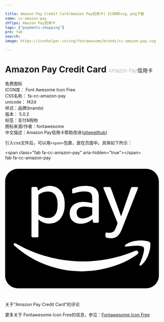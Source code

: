 ```yaml
---

title: Amazon Pay Credit Card(Amazon Pay信用卡) ICON转svg、png下载
name: cc-amazon-pay
zhTips: Amazon Pay信用卡
tags: ["payments-shopping"]
pre: fab
search: 
image: https://iconhelper.cn/svg/fontawesome/brands/cc-amazon-pay.svg

---
```


# Amazon Pay Credit Card  <small style="font-size: 60%;font-weight: 100">Amazon Pay信用卡</small>


<div class="detail-page">
<p>
<span><span class="badge-success badge">免费图标</span> </span>
<br/>
<span>
ICON库：
<span class="badge-secondary badge">Font Awesome Icon Free</span> 
</span>
<br/>
<span>
CSS名称：
<span class="badge-secondary badge">fa-cc-amazon-pay</span> 
</span>
<br/>
<span>
unicode：
<span class="badge-secondary badge">f42d</span> 
<copy-btn content='f42d' btn-title=""></copy-btn>
<copy-btn :content='String.fromCodePoint(parseInt("f42d", 16))' btn-title="复制U"></copy-btn>
</span><br/><span>样式：<span class="badge-light badge">品牌(brands)</span></span>
<br/>
<span>
版本：
<span class="badge-secondary badge">5.0.2</span> 
</span><br/><span>标签：<span class="badge-light badge"><router-link to="/tags/payments-shopping.html">支付&购物</router-link></span></span>
<br/>
<span>图标来源/作者：<span class="badge-light badge">fontawesome</span></span> 
<br/>
<span class="zh-detail">中文描述：<span class="badge-primary badge">Amazon Pay信用卡</span><span class="help-link"><span>帮助改进</span>(<a href="https://gitee.com/liuwave/icon-helper/edit/master/json/fontawesome/brands/cc-amazon-pay.json" target="_blank" rel="noopener noreferrer">gitee</a><a href="https://github.com/liuwave/icon-helper/edit/master/json/fontawesome/brands/cc-amazon-pay.json" target="_blank" rel="noopener noreferrer">github</a></span>)</span><br/>
</p>
</div>
<div class="alert alert-dark">
  <i class="fab fa-cc-amazon-pay fa-xs"></i>
  <i class="fab fa-cc-amazon-pay fa-sm"></i>
  <i class="fab fa-cc-amazon-pay fa-lg"></i>
  <i class="fab fa-cc-amazon-pay fa-2x"></i>
  <i class="fab fa-cc-amazon-pay fa-3x"></i>
  <i class="fab fa-cc-amazon-pay fa-5x"></i>
  <i class="fab fa-cc-amazon-pay fa-7x"></i>
</div>
<div>
  <p>引入css文件后，可以用<code>&lt;span&gt;</code>包裹，放在页面中。具体如下所示：    
  </p>
  <div class="alert alert-primary" style="font-size: 14px">
    &lt;span class="fab fa-cc-amazon-pay" aria-hidden="true"&gt;&lt;/span&gt;
    <copy-btn content='<span class="fab fa-cc-amazon-pay" aria-hidden="true"></span>'></copy-btn>
  </div>
  <div class="alert alert-secondary">
    <i class="fab fa-cc-amazon-pay"
    style="font-size: 24px"
    aria-hidden="true"></i> fab fa-cc-amazon-pay
    <copy-btn content="fab fa-cc-amazon-pay" btn-title="复制图标名称"></copy-btn>
  </div>
</div>
<div id="svg" class="svg-wrap">
<svg xmlns="http://www.w3.org/2000/svg" viewBox="0 0 576 512"><path d="M124.7 201.8c.1-11.8 0-23.5 0-35.3v-35.3c0-1.3.4-2 1.4-2.7 11.5-8 24.1-12.1 38.2-11.1 12.5.9 22.7 7 28.1 21.7 3.3 8.9 4.1 18.2 4.1 27.7 0 8.7-.7 17.3-3.4 25.6-5.7 17.8-18.7 24.7-35.7 23.9-11.7-.5-21.9-5-31.4-11.7-.9-.8-1.4-1.6-1.3-2.8zm154.9 14.6c4.6 1.8 9.3 2 14.1 1.5 11.6-1.2 21.9-5.7 31.3-12.5.9-.6 1.3-1.3 1.3-2.5-.1-3.9 0-7.9 0-11.8 0-4-.1-8 0-12 0-1.4-.4-2-1.8-2.2-7-.9-13.9-2.2-20.9-2.9-7-.6-14-.3-20.8 1.9-6.7 2.2-11.7 6.2-13.7 13.1-1.6 5.4-1.6 10.8.1 16.2 1.6 5.5 5.2 9.2 10.4 11.2zM576 80v352c0 26.5-21.5 48-48 48H48c-26.5 0-48-21.5-48-48V80c0-26.5 21.5-48 48-48h480c26.5 0 48 21.5 48 48zm-207.5 23.9c.4 1.7.9 3.4 1.6 5.1 16.5 40.6 32.9 81.3 49.5 121.9 1.4 3.5 1.7 6.4.2 9.9-2.8 6.2-4.9 12.6-7.8 18.7-2.6 5.5-6.7 9.5-12.7 11.2-4.2 1.1-8.5 1.3-12.9.9-2.1-.2-4.2-.7-6.3-.8-2.8-.2-4.2 1.1-4.3 4-.1 2.8-.1 5.6 0 8.3.1 4.6 1.6 6.7 6.2 7.5 4.7.8 9.4 1.6 14.2 1.7 14.3.3 25.7-5.4 33.1-17.9 2.9-4.9 5.6-10.1 7.7-15.4 19.8-50.1 39.5-100.3 59.2-150.5.6-1.5 1.1-3 1.3-4.6.4-2.4-.7-3.6-3.1-3.7-5.6-.1-11.1 0-16.7 0-3.1 0-5.3 1.4-6.4 4.3-.4 1.1-.9 2.3-1.3 3.4l-29.1 83.7c-2.1 6.1-4.2 12.1-6.5 18.6-.4-.9-.6-1.4-.8-1.9-10.8-29.9-21.6-59.9-32.4-89.8-1.7-4.7-3.5-9.5-5.3-14.2-.9-2.5-2.7-4-5.4-4-6.4-.1-12.8-.2-19.2-.1-2.2 0-3.3 1.6-2.8 3.7zM242.4 206c1.7 11.7 7.6 20.8 18 26.6 9.9 5.5 20.7 6.2 31.7 4.6 12.7-1.9 23.9-7.3 33.8-15.5.4-.3.8-.6 1.4-1 .5 3.2.9 6.2 1.5 9.2.5 2.6 2.1 4.3 4.5 4.4 4.6.1 9.1.1 13.7 0 2.3-.1 3.8-1.6 4-3.9.1-.8.1-1.6.1-2.3v-88.8c0-3.6-.2-7.2-.7-10.8-1.6-10.8-6.2-19.7-15.9-25.4-5.6-3.3-11.8-5-18.2-5.9-3-.4-6-.7-9.1-1.1h-10c-.8.1-1.6.3-2.5.3-8.2.4-16.3 1.4-24.2 3.5-5.1 1.3-10 3.2-15 4.9-3 1-4.5 3.2-4.4 6.5.1 2.8-.1 5.6 0 8.3.1 4.1 1.8 5.2 5.7 4.1 6.5-1.7 13.1-3.5 19.7-4.8 10.3-1.9 20.7-2.7 31.1-1.2 5.4.8 10.5 2.4 14.1 7 3.1 4 4.2 8.8 4.4 13.7.3 6.9.2 13.9.3 20.8 0 .4-.1.7-.2 1.2-.4 0-.8 0-1.1-.1-8.8-2.1-17.7-3.6-26.8-4.1-9.5-.5-18.9.1-27.9 3.2-10.8 3.8-19.5 10.3-24.6 20.8-4.1 8.3-4.6 17-3.4 25.8zM98.7 106.9v175.3c0 .8 0 1.7.1 2.5.2 2.5 1.7 4.1 4.1 4.2 5.9.1 11.8.1 17.7 0 2.5 0 4-1.7 4.1-4.1.1-.8.1-1.7.1-2.5v-60.7c.9.7 1.4 1.2 1.9 1.6 15 12.5 32.2 16.6 51.1 12.9 17.1-3.4 28.9-13.9 36.7-29.2 5.8-11.6 8.3-24.1 8.7-37 .5-14.3-1-28.4-6.8-41.7-7.1-16.4-18.9-27.3-36.7-30.9-2.7-.6-5.5-.8-8.2-1.2h-7c-1.2.2-2.4.3-3.6.5-11.7 1.4-22.3 5.8-31.8 12.7-2 1.4-3.9 3-5.9 4.5-.1-.5-.3-.8-.4-1.2-.4-2.3-.7-4.6-1.1-6.9-.6-3.9-2.5-5.5-6.4-5.6h-9.7c-5.9-.1-6.9 1-6.9 6.8zM493.6 339c-2.7-.7-5.1 0-7.6 1-43.9 18.4-89.5 30.2-136.8 35.8-14.5 1.7-29.1 2.8-43.7 3.2-26.6.7-53.2-.8-79.6-4.3-17.8-2.4-35.5-5.7-53-9.9-37-8.9-72.7-21.7-106.7-38.8-8.8-4.4-17.4-9.3-26.1-14-3.8-2.1-6.2-1.5-8.2 2.1v1.7c1.2 1.6 2.2 3.4 3.7 4.8 36 32.2 76.6 56.5 122 72.9 21.9 7.9 44.4 13.7 67.3 17.5 14 2.3 28 3.8 42.2 4.5 3 .1 6 .2 9 .4.7 0 1.4.2 2.1.3h17.7c.7-.1 1.4-.3 2.1-.3 14.9-.4 29.8-1.8 44.6-4 21.4-3.2 42.4-8.1 62.9-14.7 29.6-9.6 57.7-22.4 83.4-40.1 2.8-1.9 5.7-3.8 8-6.2 4.3-4.4 2.3-10.4-3.3-11.9zm50.4-27.7c-.8-4.2-4-5.8-7.6-7-5.7-1.9-11.6-2.8-17.6-3.3-11-.9-22-.4-32.8 1.6-12 2.2-23.4 6.1-33.5 13.1-1.2.8-2.4 1.8-3.1 3-.6.9-.7 2.3-.5 3.4.3 1.3 1.7 1.6 3 1.5.6 0 1.2 0 1.8-.1l19.5-2.1c9.6-.9 19.2-1.5 28.8-.8 4.1.3 8.1 1.2 12 2.2 4.3 1.1 6.2 4.4 6.4 8.7.3 6.7-1.2 13.1-2.9 19.5-3.5 12.9-8.3 25.4-13.3 37.8-.3.8-.7 1.7-.8 2.5-.4 2.5 1 4 3.4 3.5 1.4-.3 3-1.1 4-2.1 3.7-3.6 7.5-7.2 10.6-11.2 10.7-13.8 17-29.6 20.7-46.6.7-3 1.2-6.1 1.7-9.1.2-4.7.2-9.6.2-14.5z"/></svg>
</div>
<detail full-name='fa-cc-amazon-pay'></detail>

<Vssue title="关于“Amazon Pay Credit Card”的评论" >关于“Amazon Pay Credit Card”的评论</Vssue>
    
<div><p>更多关于  Fontawesome Icon Free的信息，参见：<a target="_blank" href="https://iconhelper.cn/fontawesome.html">Fontawesome Icon Free</a>
</p></div>
